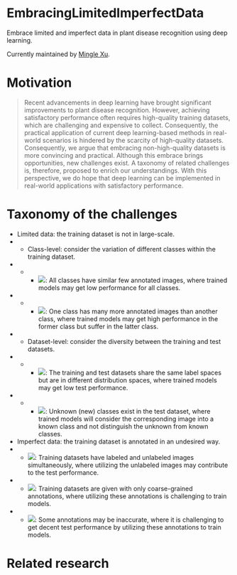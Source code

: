 # EmbracingLimitedImperfectData

Embrace limited and imperfect data in plant disease recognition using deep learning.

Currently maintained by [Mingle Xu](https://xml94.github.io/ "Personal website").

# Motivation
>Recent advancements in deep learning have brought significant improvements to plant disease recognition.
However, achieving satisfactory performance often requires high-quality training datasets, 
which are challenging and expensive to collect. 
Consequently, the practical application of current deep learning-based methods in real-world scenarios 
is hindered by the scarcity of high-quality datasets.
Consequently, we argue that embracing non-high-quality datasets is more convincing and practical.
Although this embrace brings opportunities, new challenges exist.
A taxonomy of related challenges is, therefore, proposed to enrich our understandings.
With this perspective, we do hope that deep learning can be implemented 
in real-world applications with satisfactory performance.


# Taxonomy of the challenges

* Limited data: the training dataset is not in large-scale.
* * Class-level: consider the variation of different classes within the training dataset.
* * * ![](https://img.shields.io/badge/-Few--shot-ffe8d1): All classes have similar few annotated images, where trained models may get low performance for all classes.
* * * ![](https://img.shields.io/badge/-Class%20imbalance-ffd7e1): One class has many more annotated images than another class, where trained models may get high performance in the former class but suffer in the latter class.
* * Dataset-level: consider the diversity between the training and test datasets.
* * * ![](https://img.shields.io/badge/-Domain%20shift-red): The training and test datasets share the same label spaces but are in different distribution spaces, where trained models may get low test performance.
* * * ![](https://img.shields.io/badge/-Unknown%20class-purple): Unknown (new) classes exist in the test dataset, where trained models will consider the corresponding image into a known class and not distinguish the unknown from known classes.
* Imperfect data: the training dataset is annotated in an undesired way.
* * ![](https://img.shields.io/badge/-Incomplete%20annotation-green): Training datasets have labeled and unlabeled images simultaneously, where utilizing the unlabeled images may contribute to the test performance.
* * ![](https://img.shields.io/badge/-Inexact%20annotation-yellow): Training datasets are given with only coarse-grained annotations, where utilizing these annotations is challenging to train models.
* * ![](https://img.shields.io/badge/-Inaccurate%20annotation-blue): Some annotations may be inaccurate, where it is challenging to get decent test performance by utilizing these annotations to train models.




# Related research
